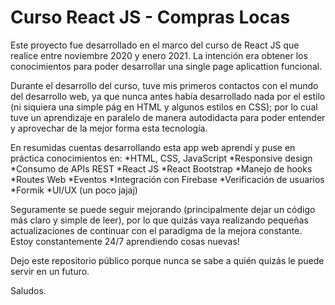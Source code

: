 # Curso React JS - Compras Locas

Este proyecto fue desarrollado en el marco del curso de React JS que realice entre noviembre 2020 y enero 2021. La intención era obtener los conocimientos para poder desarrollar una single page aplicattion funcional.

Durante el desarrollo del curso, tuve mis primeros contactos con el mundo del desarrollo web, ya que nunca antes había desarrollado nada por el estilo (ni siquiera una simple pág en HTML y algunos estilos en CSS); por lo cual tuve un aprendizaje en paralelo de manera autodidacta para poder entender y aprovechar de la mejor forma esta tecnología.

En resumidas cuentas desarrollando esta app web aprendí y puse en práctica conocimientos en:
*HTML, CSS, JavaScript
*Responsive design
*Consumo de APIs REST
*React JS
*React Bootstrap
*Manejo de hooks
*Routes Web
*Eventos
*Integración con Firebase
*Verificación de usuarios
*Formik
*UI/UX (un poco jajaj)

Seguramente se puede seguir mejorando (principalmente dejar un código más claro y simple de leer), por lo que quizás vaya realizando pequeñas actualizaciones de continuar con el paradigma de la mejora constante. Estoy constantemente 24/7 aprendiendo cosas nuevas!

Dejo este repositorio público porque nunca se sabe a quién quizás le puede servir en un futuro.

Saludos. <SVDev />
